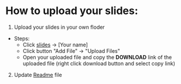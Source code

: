 # How to upload your slides:
1. Upload your slides in your own floder
  - Steps:
    - Click [slides](https://github.com/KK429312/Presentation_Schedule/tree/main/slides) -> [Your name]
    - Click button "Add File" -> "Upload Files"
    - Open your uploaded file and copy the **DOWNLOAD** link of the uploaded file (right click download button and select copy link)
2. Update [Readme](https://github.com/KK429312/Presentation_Schedule/blob/main/README.md) file  
